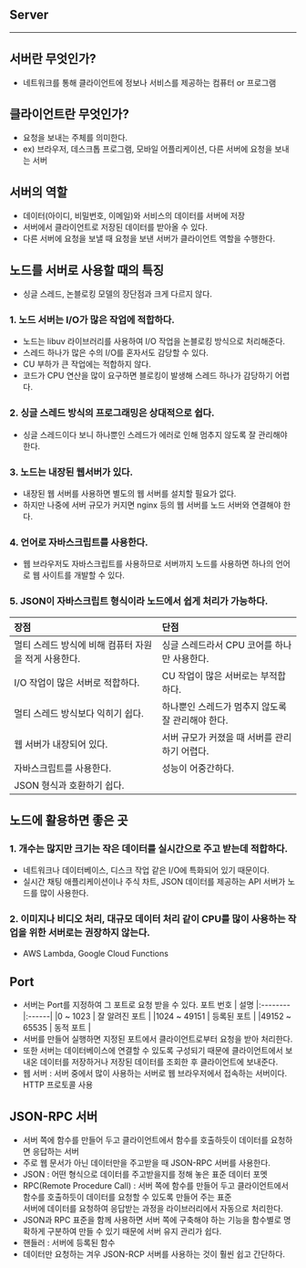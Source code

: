 Server
-----------------------
- - -
## 서버란 무엇인가?
- 네트워크를 통해 클라이언트에 정보나 서비스를 제공하는 컴퓨터 or 프로그램
## 클라이언트란 무엇인가?
- 요청을 보내는 주체를 의미한다.
- ex) 브라우저, 데스크톱 프로그램, 모바일 어플리케이션, 다른 서버에 요청을 보내는 서버
## 서버의 역할
- 데이터(아이디, 비밀번호, 이메일)와 서비스의 데이터를 서버에 저장
- 서버에서 클라이언트로 저장된 데이터를 받아올 수 있다.
- 다른 서버에 요청을 보낼 때 요청을 보낸 서버가 클라이언트 역할을 수행한다.
## 노드를 서버로 사용할 때의 특징
- 싱글 스레드, 논블로킹 모델의 장단점과 크게 다르지 않다.
### 1. 노드 서버는 I/O가 많은 작업에 적합하다.
- 노드는 libuv 라이브러리를 사용하여 I/O 작업을 논블로킹 방식으로 처리해준다.
- 스레드 하나가 많은 수의 I/O를 혼자서도 감당할 수 있다.
- CU 부하가 큰 작업에는 적합하지 않다.
- 코드가 CPU 연산을 많이 요구하면 블로킹이 발생해 스레드 하나가 감당하기 어렵다.
### 2. 싱글 스레드 방식의 프로그래밍은 상대적으로 쉽다.
- 싱글 스레드이다 보니 하나뿐인 스레드가 에러로 인해 멈추지 않도록 잘 관리해야 한다.
### 3. 노드는 내장된 웹서버가 있다.
- 내장된 웹 서버를 사용하면 별도의 웹 서버를 설치할 필요가 없다.
- 하지만 나중에 서버 규모가 커지면 nginx 등의 웹 서버를 노드 서버와 연결해야 한다.
### 4. 언어로 자바스크립트를 사용한다.
- 웹 브라우저도 자바스크립트를 사용하므로 서버까지 노드를 사용하면 하나의 언어로 웹 사이트를 개발할 수 있다.
### 5. JSON이 자바스크립트 형식이라 노드에서 쉽게 처리가 가능하다.

 장점 | 단점 
|:--------|:------|
|멀티 스레드 방식에 비해 컴퓨터 자원을 적게 사용한다. | 싱글 스레드라서 CPU 코어를 하나만 사용한다. |
| I/O 작업이 많은 서버로 적합하다. | CU 작업이 많은 서버로는 부적합하다. |
| 멀티 스레드 방식보다 익히기 쉽다. | 하나뿐인 스레드가 멈추지 않도록 잘 관리해야 한다. |
| 웹 서버가 내장되어 있다. | 서버 규모가 커졌을 때 서버를 관리하기 어렵다. |
| 자바스크립트를 사용한다. | 성능이 어중간하다.|
|JSON 형식과 호환하기 쉽다. | |

## 노드에 활용하면 좋은 곳
### 1. 개수는 많지만 크기는 작은 데이터를 실시간으로 주고 받는데 적합하다.
- 네트워크나 데이터베이스, 디스크 작업 같은 I/O에 특화되어 있기 때문이다.
- 실시간 채팅 애플리케이션이나 주식 차트, JSON 데이터를 제공하는 API 서버가 노드를 많이 사용한다.
### 2. 이미지나 비디오 처리, 대규모 데이터 처리 같이 CPU를 많이 사용하는 작업을 위한 서버로는 권장하지 않는다.
- AWS Lambda, Google Cloud Functions

## Port
- 서버는 Port를 지정하여 그 포트로 요청 받을 수 있다.
 포트 번호 | 설명 
|:--------|:------|
|0 ~ 1023 | 잘 알려진 포트 |
|1024 ~ 49151 | 등록된 포트 |
|49152 ~ 65535 | 동적 포트 |
- 서버를 만들어 실행하면 지정된 포트에서 클라이언트로부터 요청을 받아 처리한다.
- 또한 서버는 데이터베이스에 연결할 수 있도록 구성되기 때문에 클라이언트에서 보내온 데이터를 저장하거나 저장된 데이터를 조회한 후 클라이언트에 보내준다.
- 웹 서버 : 서버 중에서 많이 사용하는 서버로 웹 브라우저에서 접속하는 서버이다. HTTP 프로토콜 사용

## JSON-RPC 서버
- 서버 쪽에 함수를 만들어 두고 클라이언트에서 함수를 호출하듯이 데이터를 요청하면 응답하는 서버
- 주로 웹 문서가 아닌 데이터만을 주고받을 때 JSON-RPC 서버를 사용한다.
- JSON : 어떤 형식으로 데이터를 주고받을지를 정해 놓은 표준 데이터 포멧
- RPC(Remote Procedure Call) : 서버 쪽에 함수를 만들어 두고 클라이언트에서 함수를 호출하듯이 데이터를 요청할 수 있도록 만들어 주는 표준  
서버에 데이터를 요청하여 응답받는 과정을 라이브러리에서 자동으로 처리한다.
- JSON과 RPC 표준을 함께 사용하면 서버 쪽에 구축해야 하는 기능을 함수별로 명확하게 구분하여 만들 수 있기 때문에 서버 유지 관리가 쉽다.
- 핸들러 : 서버에 등록된 함수
- 데이터만 요청하는 겨우 JSON-RCP 서버를 사용하는 것이 훨씬 쉽고 간단하다.
